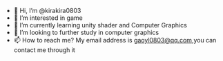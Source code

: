 - 👋 Hi, I’m @kirakira0803
- 👀 I’m interested in game
- 🌱 I’m currently learning unity shader and Computer Graphics
- 💞️ I’m looking to further study in computer graphics
- 📫 How to reach me? My email address is gaoyl0803@qq.com,you can contact me through it

<!---
kirakira0803/kirakira0803 is a ✨ special ✨ repository because its `README.md` (this file) appears on your GitHub profile.
You can click the Preview link to take a look at your changes.
--->
